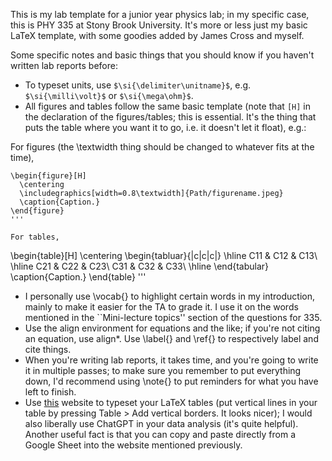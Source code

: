 This is my lab template for a junior year physics lab;
in my specific case, this is PHY 335 at Stony Brook University.
It's more or less just my basic LaTeX template, with some
goodies added by James Cross and myself.

Some specific notes and basic things that you should know
if you haven't written lab reports before:
  * To typeset units, use `$\si{\delimiter\unitname}$`, e.g. `$\si{\milli\volt}$`
    or `$\si{\mega\ohm}$`.
  * All figures and tables follow the same basic template
    (note that `[H]` in the declaration of the figures/tables;
    this is essential. It's the thing that puts the table where
    you want it to go, i.e. it doesn't let it float), e.g.:

For figures (the \textwidth thing should be changed to whatever
fits at the time),

```
\begin{figure}[H]
  \centering
  \includegraphics[width=0.8\textwidth]{Path/figurename.jpeg}
  \caption{Caption.}
\end{figure}
'''

For tables,

```
\begin{table}[H]
  \centering
  \begin{tabluar}{|c|c|c|}
  \hline
  C11 & C12 & C13\\
  \hline
  C21 & C22 & C23\\
  C31 & C32 & C33\\
  \hline
  \end{tabular}
  \caption{Caption.}
\end{table}
'''

  * I personally use \vocab{} to highlight certain words in
    my introduction, mainly to make it easier for the TA to
    grade it. I use it on the words mentioned in the ``Mini-lecture
    topics'' section of the questions for 335.
  * Use the align environment for equations and the like; if
    you're not citing an equation, use align*. Use \label{}
    and \ref{} to respectively label and cite things.
  * When you're writing lab reports, it takes time,
    and you're going to write it in multiple passes;
    to make sure you remember to put everything down,
    I'd recommend using \note{} to put reminders for
    what you have left to finish.
  * Use [this](https://www.tablesgenerator.com) website to typeset your LaTeX tables
    (put vertical lines in your table by pressing
    Table > Add vertical borders. It looks nicer);
    I would also liberally use ChatGPT in your data
    analysis (it's quite helpful). Another useful
    fact is that you can copy and paste directly
    from a Google Sheet into the website mentioned
    previously.






